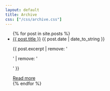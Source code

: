 ```yaml
---
layout: default
title: Archive
css: ["/css/archive.css"]
---
```


<ul class="post-list">
{% for post in site.posts %}
    <li class="post-post">
      <a href="{{ post.url }}" class="post-title">{{ post.title }}</a>
      <span class="post-date">{{ post.date | date_to_string }}</span>
        <p class="post-excerpt">{{ post.excerpt | remove: '<p>' | remove: '</p>' }}</p>
        <a href="{{ post.url }}" class="post-more">Read more</a>
        </li>
{% endfor %}
</ul>
